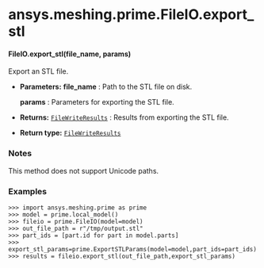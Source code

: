 # ansys.meshing.prime.FileIO.export_stl

#### FileIO.export_stl(file_name, params)

Export an STL file.

* **Parameters:**
  **file_name**
  : Path to the STL file on disk.

  **params**
  : Parameters for exporting the STL file.
* **Returns:**
  [`FileWriteResults`](ansys.meshing.prime.FileWriteResults.md#ansys.meshing.prime.FileWriteResults)
  : Results from exporting the STL file.
* **Return type:**
  [`FileWriteResults`](ansys.meshing.prime.FileWriteResults.md#ansys.meshing.prime.FileWriteResults)

### Notes

This method does not support Unicode paths.

### Examples

```pycon
>>> import ansys.meshing.prime as prime
>>> model = prime.local_model()
>>> fileio = prime.FileIO(model=model)
>>> out_file_path = r"/tmp/output.stl"
>>> part_ids = [part.id for part in model.parts]
>>> export_stl_params=prime.ExportSTLParams(model=model,part_ids=part_ids)
>>> results = fileio.export_stl(out_file_path,export_stl_params)
```

<!-- !! processed by numpydoc !! -->

